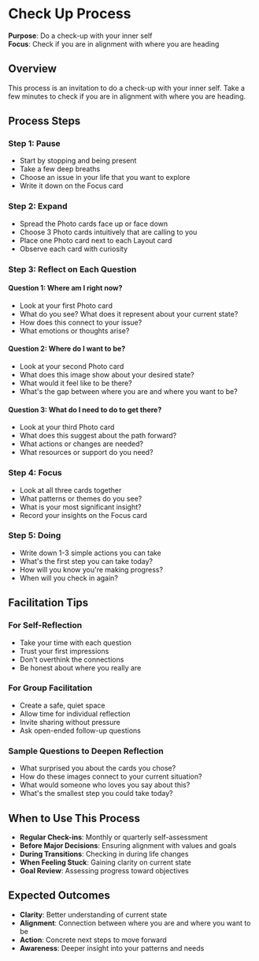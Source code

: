 # Check Up Process

**Purpose**: Do a check-up with your inner self  
**Focus**: Check if you are in alignment with where you are heading

## Overview

This process is an invitation to do a check-up with your inner self. Take a few minutes to check if you are in alignment with where you are heading.

## Process Steps

### **Step 1: Pause**
- Start by stopping and being present
- Take a few deep breaths
- Choose an issue in your life that you want to explore
- Write it down on the Focus card

### **Step 2: Expand**
- Spread the Photo cards face up or face down
- Choose 3 Photo cards intuitively that are calling to you
- Place one Photo card next to each Layout card
- Observe each card with curiosity

### **Step 3: Reflect on Each Question**

#### **Question 1: Where am I right now?**
- Look at your first Photo card
- What do you see? What does it represent about your current state?
- How does this connect to your issue?
- What emotions or thoughts arise?

#### **Question 2: Where do I want to be?**
- Look at your second Photo card
- What does this image show about your desired state?
- What would it feel like to be there?
- What's the gap between where you are and where you want to be?

#### **Question 3: What do I need to do to get there?**
- Look at your third Photo card
- What does this suggest about the path forward?
- What actions or changes are needed?
- What resources or support do you need?

### **Step 4: Focus**
- Look at all three cards together
- What patterns or themes do you see?
- What is your most significant insight?
- Record your insights on the Focus card

### **Step 5: Doing**
- Write down 1-3 simple actions you can take
- What's the first step you can take today?
- How will you know you're making progress?
- When will you check in again?

## Facilitation Tips

### **For Self-Reflection**
- Take your time with each question
- Trust your first impressions
- Don't overthink the connections
- Be honest about where you really are

### **For Group Facilitation**
- Create a safe, quiet space
- Allow time for individual reflection
- Invite sharing without pressure
- Ask open-ended follow-up questions

### **Sample Questions to Deepen Reflection**
- What surprised you about the cards you chose?
- How do these images connect to your current situation?
- What would someone who loves you say about this?
- What's the smallest step you could take today?

## When to Use This Process

- **Regular Check-ins**: Monthly or quarterly self-assessment
- **Before Major Decisions**: Ensuring alignment with values and goals
- **During Transitions**: Checking in during life changes
- **When Feeling Stuck**: Gaining clarity on current state
- **Goal Review**: Assessing progress toward objectives

## Expected Outcomes

- **Clarity**: Better understanding of current state
- **Alignment**: Connection between where you are and where you want to be
- **Action**: Concrete next steps to move forward
- **Awareness**: Deeper insight into your patterns and needs
